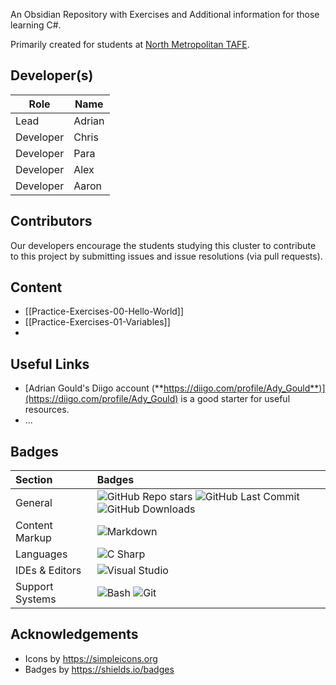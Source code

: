 
An Obsidian Repository with Exercises and Additional information for those learning C#.

Primarily created for students at [North Metropolitan TAFE](https://northmetrotafe.wa.edu.au).


## Developer(s)

| Role      | Name   |
| --------- | ------ |
| Lead      | Adrian |
| Developer | Chris  |
| Developer | Para   |
| Developer | Alex   |
| Developer | Aaron  |

## Contributors

Our developers encourage the students studying this cluster to contribute to this project by submitting issues and issue resolutions (via pull requests).


## Content
- [[Practice-Exercises-00-Hello-World]]
- [[Practice-Exercises-01-Variables]]
- 



## Useful Links

- [Adrian Gould's Diigo account (**https://diigo.com/profile/Ady_Gould**)](https://diigo.com/profile/Ady_Gould) is a good starter for useful resources.
- ...

## Badges

| Section         | Badges                                                                                                                                                                                                                                                                                                                                                          |
| :-------------- | :-------------------------------------------------------------------------------------------------------------------------------------------------------------------------------------------------------------------------------------------------------------------------------------------------------------------------------------------------------------- |
| General         | ![GitHub Repo stars](https://img.shields.io/github/stars/NM-TAFE/Certificate-4-Programming-CSharp-Extras?style=for-the-badge) ![GitHub Last Commit](https://img.shields.io/github/last-commit/NM-TAFE/Certificate-4-Programming-CSharp-Extras?style=for-the-badge) ![GitHub Downloads](https://img.shields.io/github/downloads/NM-TAFE/Certificate-4-Programming-CSharp-Extras/total?style=for-the-badge) |
| Content Markup  | ![Markdown](https://img.shields.io/badge/markdown-000000.svg?style=for-the-badge&logo=markdown&logoColor=white)                                                                                                                                                                                                                                                 |
| Languages       | ![C Sharp](https://img.shields.io/badge/csharp-000000?style=for-the-badge&logo=c&logoColor=#3776AB)                                                                                                                                                                                                                                                             |
| IDEs & Editors  | ![Visual Studio](https://img.shields.io/badge/visual%20studio-000000?style=for-the-badge&logo=visualstudio&logoColor=ffffff)                                                                                                                                                                                                                                    |
| Support Systems | ![Bash](https://img.shields.io/badge/bash-4EAA25?style=for-the-badge&logo=gnubash&logoColor=ffffff) ![Git](https://img.shields.io/badge/git-F05032?style=for-the-badge&logo=git&logoColor=ffffff)                                                                                                                                                               |



## Acknowledgements

- Icons by https://simpleicons.org
- Badges by https://shields.io/badges

